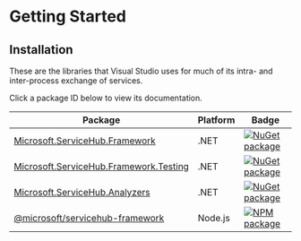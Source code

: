 # Getting Started

## Installation

These are the libraries that Visual Studio uses for much of its intra- and inter-process exchange of services.

Click a package ID below to view its documentation.

Package | Platform | Badge
--|--|--
[Microsoft.ServiceHub.Framework](framework.md) | .NET | [![NuGet package](https://img.shields.io/nuget/v/Microsoft.ServiceHub.Framework.svg)](https://www.nuget.org/packages/Microsoft.ServiceHub.Framework)
[Microsoft.ServiceHub.Framework.Testing](framework-testing.md) | .NET | [![NuGet package](https://img.shields.io/nuget/v/Microsoft.ServiceHub.Framework.Testing.svg)](https://www.nuget.org/packages/Microsoft.ServiceHub.Framework.Testing)
[Microsoft.ServiceHub.Analyzers](../analyzers/index.md) | .NET | [![NuGet package](https://img.shields.io/nuget/v/Microsoft.ServiceHub.Analyzers.svg)](https://www.nuget.org/packages/Microsoft.ServiceHub.Analyzers)
[@microsoft/servicehub-framework](npm.md) | Node.js | [![NPM package](https://img.shields.io/npm/v/@microsoft/servicehub-framework)](https://www.npmjs.com/package/@microsoft/servicehub-framework)
